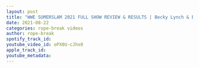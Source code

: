 ```yaml
---
layout: post
title: "WWE SUMERSLAM 2021 FULL SHOW REVIEW & RESULTS | Becky Lynch & Brock Lesnar Returns"
date: 2021-08-22
categories: rope-break videos
author: rope-break
spotify_track_id: 
youtube_video_id: oPX0U-cJhx0
apple_track_id: 
youtube_metadata: 
---
```

